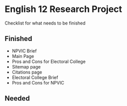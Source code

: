 # English 12 Research Project

Checklist for what needs to be finished

## Finished

- NPVIC Brief
- Main Page
- Pros and Cons for Electoral College
- Sitemap page
- Citations page
- Electoral College Brief
- Pros and Cons for NPVIC


## Needed


